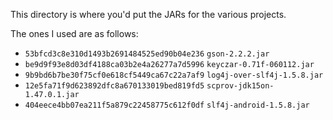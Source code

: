 This directory is where you'd put the JARs for the various projects.

The ones I used are as follows:

* `53bfcd3c8e310d1493b2691484525ed90b04e236`  `gson-2.2.2.jar`
* `be9d9f93e8d03df4188ca03b2e4a26277a7d5996`  `keyczar-0.71f-060112.jar`
* `9b9bd6b7be30f75cf0e618cf5449ca67c22a7af9`  `log4j-over-slf4j-1.5.8.jar`
* `12e5fa71f9d623892dfc8a670133019bed819fd5`  `scprov-jdk15on-1.47.0.1.jar`
* `404eece4bb07ea211f5a879c22458775c612f0df`  `slf4j-android-1.5.8.jar`
